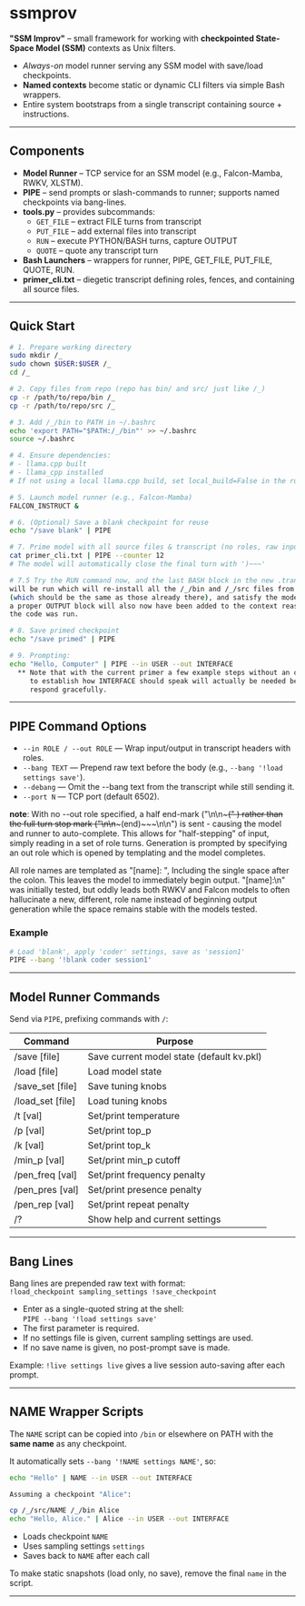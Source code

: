 # ssmprov
**"SSM Improv"** – small framework for working with **checkpointed State-Space Model (SSM)** contexts as Unix filters.

- *Always-on* model runner serving any SSM model with save/load checkpoints.
- **Named contexts** become static or dynamic CLI filters via simple Bash wrappers.
- Entire system bootstraps from a single transcript containing source + instructions.

---

## Components

- **Model Runner** – TCP service for an SSM model (e.g., Falcon-Mamba, RWKV, XLSTM).
- **PIPE** – send prompts or slash-commands to runner; supports named checkpoints via bang-lines.
- **tools.py** – provides subcommands:
  - `GET_FILE` – extract FILE turns from transcript
  - `PUT_FILE` – add external files into transcript
  - `RUN` – execute PYTHON/BASH turns, capture OUTPUT
  - `QUOTE` – quote any transcript turn
- **Bash Launchers** – wrappers for runner, PIPE, GET_FILE, PUT_FILE, QUOTE, RUN.
- **primer_cli.txt** – diegetic transcript defining roles, fences, and containing all source files.

---

## Quick Start

```bash
# 1. Prepare working directory
sudo mkdir /_
sudo chown $USER:$USER /_
cd /_

# 2. Copy files from repo (repo has bin/ and src/ just like /_)
cp -r /path/to/repo/bin /_
cp -r /path/to/repo/src /_

# 3. Add /_/bin to PATH in ~/.bashrc
echo 'export PATH="$PATH:/_/bin"' >> ~/.bashrc
source ~/.bashrc

# 4. Ensure dependencies:
# - llama.cpp built
# - llama_cpp installed
# If not using a local llama.cpp build, set local_build=False in the runner script.

# 5. Launch model runner (e.g., Falcon-Mamba)
FALCON_INSTRUCT &

# 6. (Optional) Save a blank checkpoint for reuse
echo "/save blank" | PIPE

# 7. Prime model with all source files & transcript (no roles, raw input)
cat primer_cli.txt | PIPE --counter 12
# The model will automatically close the final turn with ')~~~'

# 7.5 Try the RUN command now, and the last BASH block in the new .transcript.txt
will be run which will re-install all the /_/bin and /_/src files from the transcript.
(which should be the same as those already there), and satisfy the model later since
a proper OUTPUT block will also now have been added to the context reassuring it that
the code was run.

# 8. Save primed checkpoint
echo "/save primed" | PIPE

# 9. Prompting:
echo "Hello, Computer" | PIPE --in USER --out INTERFACE
  ** Note that with the current primer a few example steps without an output role
     to establish how INTERFACE should speak will actually be needed before this will
     respond gracefully.

```

---

## PIPE Command Options

- `--in ROLE / --out ROLE` — Wrap input/output in transcript headers with roles.
- `--bang TEXT` — Prepend raw text before the body (e.g., `--bang '!load settings save'`).
- `--debang` — Omit the --bang text from the transcript while still sending it.
- `--port N` — TCP port (default 6502).

**note**: With no --out role specified, a half end-mark ("\n\n~~~(" ) rather than the full
turn stop mark ("\n\n~~~(end)~~~\n\n") is sent - causing the model and runner to
auto-complete.  This allows for "half-stepping" of input, simply reading in a set of role
turns.  Generation is prompted by specifying an out role which is opened by templating
and the model completes.

All role names are templated as "[name]: ", Including the single space after the colon.
This leaves the model to immediately begin output.  "[name]:\n" was initially tested, but
oddly leads both RWKV and Falcon models to often hallucinate a new, different, role name
instead of beginning output generation while the space remains stable with the models
tested.

### Example

```bash
# Load 'blank', apply 'coder' settings, save as 'session1'
PIPE --bang '!blank coder session1'
```

---

## Model Runner Commands

Send via `PIPE`, prefixing commands with `/`:

| Command         | Purpose                               |
|-----------------|---------------------------------------|
| /save [file]     | Save current model state (default kv.pkl) |
| /load [file]     | Load model state                      |
| /save_set [file] | Save tuning knobs                     |
| /load_set [file] | Load tuning knobs                     |
| /t [val]         | Set/print temperature                 |
| /p [val]         | Set/print top_p                       |
| /k [val]         | Set/print top_k                       |
| /min_p [val]     | Set/print min_p cutoff                |
| /pen_freq [val]  | Set/print frequency penalty           |
| /pen_pres [val]  | Set/print presence penalty            |
| /pen_rep [val]   | Set/print repeat penalty              |
| /?               | Show help and current settings        |


---

## Bang Lines

Bang lines are prepended raw text with format:  
`!load_checkpoint sampling_settings !save_checkpoint`  

- Enter as a single-quoted string at the shell:  
  `PIPE --bang '!load settings save'`
- The first parameter is required.
- If no settings file is given, current sampling settings are used.
- If no save name is given, no post-prompt save is made.

Example: `!live settings live` gives a live session auto-saving after each prompt.

---

## NAME Wrapper Scripts

The `NAME` script can be copied into `/bin` or elsewhere on PATH with the **same name** as any checkpoint.  

It automatically sets `--bang '!NAME settings NAME'`, so:  

```bash
echo "Hello" | NAME --in USER --out INTERFACE

Assuming a checkpoint "Alice":

cp /_/src/NAME /_/bin Alice
echo "Hello, Alice." | Alice --in USER --out INTERFACE

```

- Loads checkpoint `NAME`
- Uses sampling settings `settings`
- Saves back to `NAME` after each call

To make static snapshots (load only, no save), remove the final `name` in the script.

---
